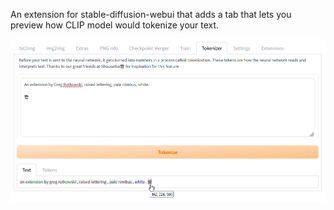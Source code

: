 An extension for stable-diffusion-webui that adds a tab that lets you preview how CLIP model would tokenize your text.

![](about.png)
